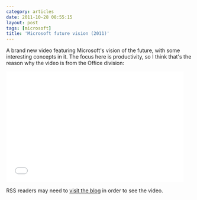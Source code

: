 ```yaml
---
category: articles
date: 2011-10-28 08:55:15
layout: post
tags: [microsoft]
title: 'Microsoft future vision (2011)'
---
```


<p>A brand new video featuring Microsoft's vision of the future, with some interesting concepts in it. The focus here is productivity, so I think that's the reason why the video is from the Office division:</p>

<iframe width="480" height="300" src="//www.youtube.com/embed/a6cNdhOKwi0" frameborder="0" allowfullscreen></iframe>

<p>RSS readers may need to <a href="//joaobordalo.com/articles/2011/10/28/microsoft-future-vision-2011">visit the blog</a> in order to see the video.</p>
